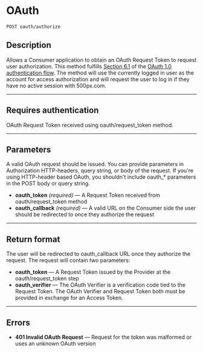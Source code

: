 # OAuth

    POST oauth/authorize

## Description
Allows a Consumer application to obtain an OAuth Request Token to request user authorization. This method fulfills [Section 6.1](http://oauth.net/core/1.0/#auth_step1) of the [OAuth 1.0 authentication flow](http://oauth.net/core/1.0/#anchor9). The method will use the currently logged in user as the account for access authorization and will request the user to log in if they have no active session with 500px.com.

***

## Requires authentication
OAuth Request Token received using oauth/request_token method.

***

## Parameters

A valid OAuth request should be issued. You can provide parameters in Authorization HTTP-headers, query string, or body of the request. If you're using HTTP-header based OAuth, you shouldn't include oauth_* parameters in the POST body or query string.

- **oauth_token** _(required)_ — A Request Token received from oauth/request_token method
- **oauth_callback** _(required)_ — A valid URL on the Consumer side the user should be redirected to once they authorize the request

***

## Return format
The user will be redirected to oauth_callback URL once they authorize the request. The request will contain two parameters:

- **oauth_token** — A Request Token issued by the Provider at the oauth/request_token step
- **oauth_verifier** — The OAuth Verifier is a verification code tied to the Request Token. The OAuth Verifier and Request Token both must be provided in exchange for an Access Token.

***

## Errors

- **401 Invalid OAuth Request** — Request for the token was malformed or uses an unknown OAuth version